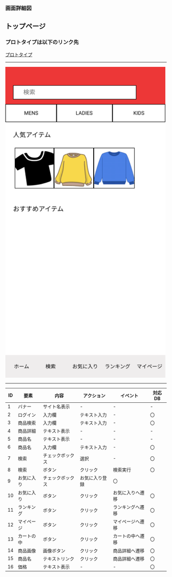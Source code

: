 ### 画面詳細図
## トップページ
### プロトタイプは以下のリンク先
[プロトタイプ](https://www.figma.com/file/flH1JfYrmeOCN3rUUpXQQa/Untitled?node-id=0%3A1)
*****
<img src="../img/X - 1.png" width="500">

*****

| ID | 要素 | 内容 |アクション|イベント|対応DB|
|----|------|------|---------|--------|------|
|1|バナー|サイト名表示|-|-|-|
|2|ログイン|入力欄|テキスト入力|-|〇|
|3|商品検索|入力欄|テキスト入力|-|〇|
|4|商品詳細|テキスト表示|-|-|-|
|5|商品名|テキスト表示|-|-|-|
|6|商品名|入力欄|テキスト入力|-|〇|
|7|検索|チェックボックス|選択|-|〇|
|8|検索|ボタン|クリック|検索実行|〇|
|9|お気に入り|チェックボックス|お気に入り登録|〇|
|10|お気に入り|ボタン|クリック|お気に入りへ遷移|〇|
|11|ランキング|ボタン|クリック|ランキングへ遷移|〇|
|12|マイページ|ボタン|クリック|マイページへ遷移|〇|
|13|カートの中|ボタン|クリック|カートの中へ遷移|〇|
|14|商品画像|画像ボタン|クリック|商品詳細へ遷移|〇|
|15|商品名|テキストリンク|クリック|商品詳細へ遷移|〇|
|16|価格|テキスト表示|-|-|〇|
